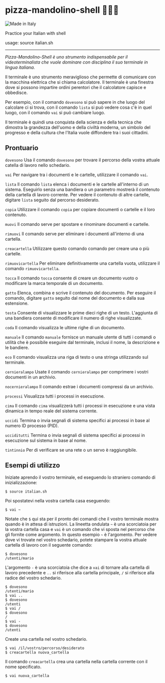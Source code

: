 pizza-mandolino-shell 🍕🎻🐌
=====================

![Made in Italy](https://img.shields.io/badge/%F0%9F%87%AE%F0%9F%87%B9%20made%20in%20italy-gray.svg)

Practice your Italian with shell

usage: source italian.sh

---

*Pizza-Mandolino-Shell è uno strumento indispensabile per il videoterminalista che vuole dominare con disciplina il suo terminale in lingua italiana.*

Il terminale è uno strumento meraviglioso che permette di comunicare con la macchina elettrica che si chiama calcolatore.
Il terminale è una finestra dove si possono impartire ordini perentori che il calcolatore capisce e obbedisce.

Per esempio, con il comando `dovesono` si può sapere in che luogo del calcolare ci si trova,
con il comando `lista` si può vedere cosa c'è in quel luogo, con il comando `vai` si può cambiare luogo.

Il terminale è quindi una conquista della scienza e della tecnica che dimostra la grandezza dell'uomo e della civiltà moderna, un simbolo del progresso e
della cultura che l'Italia vuole diffondere tra i suoi cittadini.


Prontuario
----------

`dovesono` Usa il comando `dovesono` per trovare il percorso della vostra attuale catella di lavoro nello schedario.

`vai` Per navigare tra i documenti e le cartelle, utilizzare il comando `vai`.

`lista` Il comando `lista` elenca i documenti e le cartelle all'interno di un sistema. Eseguirlo senza una bandiera o un parametro mostrerà il contenuto della cartella di lavoro corrente. Per vedere il contenuto di altre cartelle, digitare `lista` seguito dal percorso desiderato.

`copia` Utilizzare il comando `copia` per copiare documenti o cartelle e il loro contenuto. 

`muovi` Il comando serve per spostare e rinominare documenti e cartelle.

`rimuovi` Il comando serve per eliminare i documenti all'interno di una cartella.

`creacartella` Utilizzare questo comando comando per creare una o più cartelle.

`rimuovicartella` Per eliminare definitivamente una cartella vuota, utilizzare il comando `rimuovicartella`.

`tocca` Il comando `tocca`  consente di creare un documento vuoto o modificare la marca temporale di un documento.

`gatto` Elenca, combina e scrive il contenuto del documento. Per eseguire il comando, digitare `gatto` seguito dal nome del documento e dalla sua estensione.

`testa` Consente di visualizzare le prime dieci righe di un testo. L'aggiunta di una bandiera consente di modificare il numero di righe visualizzate.

`coda` Il comando visualizza le ultime righe di un documento.


`manuale` Il comando `manuale` fornisce un manuale utente di tutti i comandi o utilità che è possibile eseguire dal terminale, inclusi il nome, la descrizione e le bandiere.

`eco` Il comando visualizza una riga di testo o una stringa utilizzando sul terminale.


`cernieralampo` Usate il comando `cernieralampo` per comprimere i vostri documenti in un archivio.

`nocernieralampo` Il comando estrae i documenti compressi da un archivio.


`processi` Visualizza tutti i processi in esecuzione.

`cima` Il comando `cima` visualizzerà tutti i processi in esecuzione e una vista dinamica in tempo reale del sistema corrente.

`uccidi` Termina o invia segnali di sistema specifici ai processi in base al numero ID processo (PID).

`ucciditutti` Termina o invia segnali di sistema specifici ai processi in esecuzione sul sistema in base al nome.


`tintinnio` Per di verificare se una rete o un servo è raggiungibile.


Esempi di utilizzo
------------------

Iniziate aprendo il vostro terminale, ed eseguendo lo straniero comando di inizializzazione:

```
$ source italian.sh
```

Poi spostatevi nella vostra cartella casa eseguendo:

```
$ vai ~
```

Notate che `$` qui sta per il pronto dei comandi che il vostro terminale mostra quando è in attesa di istruzioni.
La lineetta ondulata `~` è una scorciatoia per la vostra cartella casa e `vai` è un comando che vi sposta nel percorso che gli fornite come argomento.
In questo esempio `~` è l'argomento. Per vedere dove vi trovate nel vostro schedario, potete stampare la vostra attuale cartella di lavoro con il seguente comando:

```
$ dovesono
/utenti/mario
```

L'argomento `-` è una scorciatoia che dice a `vai` di tornare alla cartella di lavoro precedente e `..` si riferisce alla cartella principale,
`/` si riferisce alla radice del vostro schedario.

```
$ dovesono
/utenti/mario
$ vai ..
$ dovesono
/utenti
$ vai /
$ dovesono
/
$ vai -
$ dovesono
/utenti
```

Create una cartella nel vostro schedario.

```
$ vai /il/vostro/percorso/desiderato
$ creacartella nuova_cartella
```

Il comando `creacartella` crea una cartella nella cartella corrente con il nome specificato.

```
$ vai nuova_cartella
```

